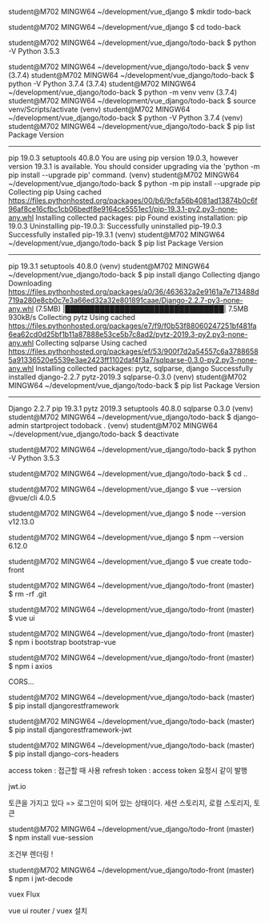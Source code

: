 student@M702 MINGW64 ~/development/vue_django
$ mkdir todo-back

student@M702 MINGW64 ~/development/vue_django
$ cd todo-back

student@M702 MINGW64 ~/development/vue_django/todo-back
$ python -V
Python 3.5.3

student@M702 MINGW64 ~/development/vue_django/todo-back
$ venv
(3.7.4)
student@M702 MINGW64 ~/development/vue_django/todo-back
$ python -V
Python 3.7.4
(3.7.4)
student@M702 MINGW64 ~/development/vue_django/todo-back
$ python -m venv venv
(3.7.4)
student@M702 MINGW64 ~/development/vue_django/todo-back
$ source venv/Scripts/activate
(venv)
student@M702 MINGW64 ~/development/vue_django/todo-back
$ python -V
Python 3.7.4
(venv)
student@M702 MINGW64 ~/development/vue_django/todo-back
$ pip list
Package    Version
---------- -------
pip        19.0.3
setuptools 40.8.0
You are using pip version 19.0.3, however version 19.3.1 is available.
You should consider upgrading via the 'python -m pip install --upgrade pip' command.
(venv)
student@M702 MINGW64 ~/development/vue_django/todo-back
$ python -m pip install --upgrade pip
Collecting pip
  Using cached https://files.pythonhosted.org/packages/00/b6/9cfa56b4081ad13874b0c6f96af8ce16cfbc1cb06bedf8e9164ce5551ec1/pip-19.3.1-py2.py3-none-any.whl
Installing collected packages: pip
  Found existing installation: pip 19.0.3
    Uninstalling pip-19.0.3:
      Successfully uninstalled pip-19.0.3
Successfully installed pip-19.3.1
(venv)
student@M702 MINGW64 ~/development/vue_django/todo-back
$ pip list
Package    Version
---------- -------
pip        19.3.1
setuptools 40.8.0
(venv)
student@M702 MINGW64 ~/development/vue_django/todo-back
$ pip install django
Collecting django
  Downloading https://files.pythonhosted.org/packages/a0/36/463632a2e9161a7e713488d719a280e8cb0c7e3a66ed32a32e801891caae/Django-2.2.7-py3-none-any.whl (7.5MB)
     |████████████████████████████████| 7.5MB 930kB/s
Collecting pytz
  Using cached https://files.pythonhosted.org/packages/e7/f9/f0b53f88060247251bf481fa6ea62cd0d25bf1b11a87888e53ce5b7c8ad2/pytz-2019.3-py2.py3-none-any.whl
Collecting sqlparse
  Using cached https://files.pythonhosted.org/packages/ef/53/900f7d2a54557c6a37886585a91336520e5539e3ae2423ff1102daf4f3a7/sqlparse-0.3.0-py2.py3-none-any.whl
Installing collected packages: pytz, sqlparse, django
Successfully installed django-2.2.7 pytz-2019.3 sqlparse-0.3.0
(venv)
student@M702 MINGW64 ~/development/vue_django/todo-back
$ pip list
Package    Version
---------- -------
Django     2.2.7
pip        19.3.1
pytz       2019.3
setuptools 40.8.0
sqlparse   0.3.0
(venv)
student@M702 MINGW64 ~/development/vue_django/todo-back
$ django-admin startproject todoback .
(venv)
student@M702 MINGW64 ~/development/vue_django/todo-back
$ deactivate

student@M702 MINGW64 ~/development/vue_django/todo-back
$ python -V
Python 3.5.3

student@M702 MINGW64 ~/development/vue_django/todo-back
$ cd ..

student@M702 MINGW64 ~/development/vue_django
$ vue --version
@vue/cli 4.0.5

student@M702 MINGW64 ~/development/vue_django
$ node --version
v12.13.0

student@M702 MINGW64 ~/development/vue_django
$ npm --version
6.12.0

student@M702 MINGW64 ~/development/vue_django
$ vue create todo-front

student@M702 MINGW64 ~/development/vue_django/todo-front (master)
$ rm -rf .git

student@M702 MINGW64 ~/development/vue_django/todo-front (master)
$ vue ui

student@M702 MINGW64 ~/development/vue_django/todo-front (master)
$ npm i bootstrap bootstrap-vue

student@M702 MINGW64 ~/development/vue_django/todo-front (master)
$ npm i axios

CORS...

student@M702 MINGW64 ~/development/vue_django/todo-back (master)
$ pip install djangorestframework

student@M702 MINGW64 ~/development/vue_django/todo-back (master)
$ pip install djangorestframework-jwt

student@M702 MINGW64 ~/development/vue_django/todo-back (master)
$ pip install django-cors-headers

access token : 접근할 때 사용
refresh token : access token 요청시 같이 발행 

jwt.io

토큰을 가지고 있다 => 로그인이 되어 있는 상태이다. 
세션 스토리지, 로컬 스토리지, 토큰 

student@M702 MINGW64 ~/development/vue_django/todo-front (master)
$ npm install vue-session

조건부 렌더링 ! 

student@M702 MINGW64 ~/development/vue_django/todo-front (master)
$ npm i jwt-decode

vuex 
Flux 

vue ui 
router / vuex 설치 